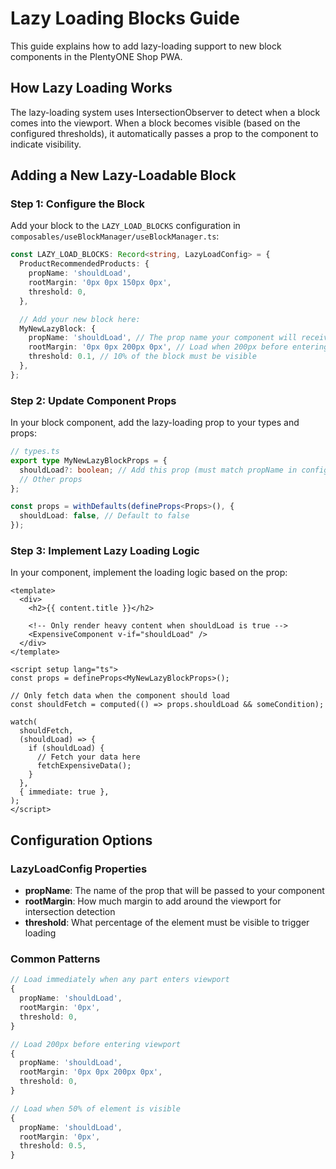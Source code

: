 # Lazy Loading Blocks Guide

This guide explains how to add lazy-loading support to new block components in the PlentyONE Shop PWA.

## How Lazy Loading Works

The lazy-loading system uses IntersectionObserver to detect when a block comes into the viewport. When a block becomes visible (based on the configured thresholds), it automatically passes a prop to the component to indicate visibility.

## Adding a New Lazy-Loadable Block

### Step 1: Configure the Block

Add your block to the `LAZY_LOAD_BLOCKS` configuration in `composables/useBlockManager/useBlockManager.ts`:

```typescript
const LAZY_LOAD_BLOCKS: Record<string, LazyLoadConfig> = {
  ProductRecommendedProducts: {
    propName: 'shouldLoad',
    rootMargin: '0px 0px 150px 0px',
    threshold: 0,
  },

  // Add your new block here:
  MyNewLazyBlock: {
    propName: 'shouldLoad', // The prop name your component will receive
    rootMargin: '0px 0px 200px 0px', // Load when 200px before entering viewport
    threshold: 0.1, // 10% of the block must be visible
  },
};
```

### Step 2: Update Component Props

In your block component, add the lazy-loading prop to your types and props:

```typescript
// types.ts
export type MyNewLazyBlockProps = {
  shouldLoad?: boolean; // Add this prop (must match propName in config)
  // Other props
};

const props = withDefaults(defineProps<Props>(), {
  shouldLoad: false, // Default to false
});
```

### Step 3: Implement Lazy Loading Logic

In your component, implement the loading logic based on the prop:

```vue
<template>
  <div>
    <h2>{{ content.title }}</h2>

    <!-- Only render heavy content when shouldLoad is true -->
    <ExpensiveComponent v-if="shouldLoad" />
  </div>
</template>

<script setup lang="ts">
const props = defineProps<MyNewLazyBlockProps>();

// Only fetch data when the component should load
const shouldFetch = computed(() => props.shouldLoad && someCondition);

watch(
  shouldFetch,
  (shouldLoad) => {
    if (shouldLoad) {
      // Fetch your data here
      fetchExpensiveData();
    }
  },
  { immediate: true },
);
</script>
```

## Configuration Options

### LazyLoadConfig Properties

- **propName**: The name of the prop that will be passed to your component
- **rootMargin**: How much margin to add around the viewport for intersection detection
- **threshold**: What percentage of the element must be visible to trigger loading

### Common Patterns

```typescript
// Load immediately when any part enters viewport
{
  propName: 'shouldLoad',
  rootMargin: '0px',
  threshold: 0,
}

// Load 200px before entering viewport
{
  propName: 'shouldLoad',
  rootMargin: '0px 0px 200px 0px',
  threshold: 0,
}

// Load when 50% of element is visible
{
  propName: 'shouldLoad',
  rootMargin: '0px',
  threshold: 0.5,
}
```
